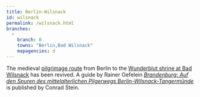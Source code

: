 ```yaml
---
title: Berlin-Wilsnack
id: wilsnack
permalink: /wilsnack.html
branches:
  -
    branch: 0
    towns: "Berlin,Bad Wilsnack"
    mapagencies: d
---
```


The medieval [pilgrimage route][0] from Berlin to the [Wunderblut shrine at Bad Wilsnack][1] has been revived. A guide by Rainer Oefelein [_Brandenburg: Auf den Spuren des mittelalterlichen Pilgerwegs Berlin-Wilsnack-Tangermünde_][2] is published by Conrad Stein.

[0]: http://www.wege-nach-wilsnack.de/
[1]: http://www.wunderblutkirche.de/
[2]: http://www.amazon.de/exec/obidos/ASIN/3866861893/europaischefe-21